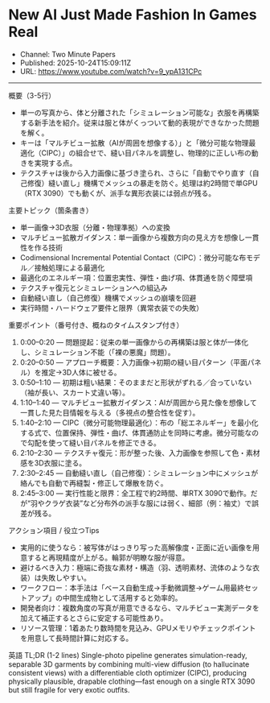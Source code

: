 # New AI Just Made Fashion In Games Real

- Channel: Two Minute Papers
- Published: 2025-10-24T15:09:11Z
- URL: https://www.youtube.com/watch?v=9_ypA131CPc

---

概要（3-5行）
- 単一の写真から、体と分離された「シミュレーション可能な」衣服を再構築する新手法を紹介。従来は服と体がくっついて動的表現ができなかった問題を解く。  
- キーは「マルチビュー拡散（AIが周囲を想像する）」と「微分可能な物理最適化（CIPC）」の組合せで、縫い目パネルを調整し、物理的に正しい布の動きを実現する点。  
- テクスチャは後から入力画像に基づき塗られ、さらに「自動でやり直す（自己修復）縫い直し」機構でメッシュの暴走を防ぐ。処理は約2時間で単GPU（RTX 3090）でも動くが、派手な異形衣装には弱点が残る。

主要トピック（箇条書き）
- 単一画像→3D衣服（分離・物理準拠）への変換  
- マルチビュー拡散ガイダンス：単一画像から複数方向の見え方を想像し一貫性を作る技術  
- Codimensional Incremental Potential Contact（CIPC）：微分可能な布モデル／接触処理による最適化  
- 最適化のエネルギー項：位置忠実性、弾性・曲げ項、体貫通を防ぐ障壁項  
- テクスチャ復元とシミュレーションへの組込み  
- 自動縫い直し（自己修復）機構でメッシュの崩壊を回避  
- 実行時間・ハードウェア要件と限界（異常衣装での失敗）

重要ポイント（番号付き、概ねのタイムスタンプ付き）
1. 0:00–0:20 — 問題提起：従来の単一画像からの再構築は服と体が一体化し、シミュレーション不能（「裸の悪魔」問題）。  
2. 0:20–0:50 — アプローチ概要：入力画像→初期の縫い目パターン（平面パネル）を推定→3D人体に被せる。  
3. 0:50–1:10 — 初期は粗い結果：そのままだと形状がずれる／合っていない（袖が長い、スカート丈違い等）。  
4. 1:10–1:40 — マルチビュー拡散ガイダンス：AIが周囲から見た像を想像して一貫した見た目情報を与える（多視点の整合性を促す）。  
5. 1:40–2:10 — CIPC（微分可能物理最適化）：布の「総エネルギー」を最小化する式で、位置保持、弾性・曲げ、体貫通防止を同時に考慮。微分可能なので勾配を使って縫い目パネルを修正できる。  
6. 2:10–2:30 — テクスチャ復元：形が整った後、入力画像を参照して色・素材感を3D衣服に塗る。  
7. 2:30–2:45 — 自動縫い直し（自己修復）：シミュレーション中にメッシュが絡んでも自動で再縫製・修正して爆散を防ぐ。  
8. 2:45–3:00 — 実行性能と限界：全工程で約2時間、単RTX 3090で動作。だが“羽やクラゲ衣装”など分布外の派手な服には弱く、細部（例：袖丈）で誤差が残る。

アクション項目 / 役立つTips
- 実用的に使うなら：被写体がはっきり写った高解像度・正面に近い画像を用意すると再現精度が上がる。輪郭が明瞭な服が得意。  
- 避けるべき入力：極端に奇抜な素材・構造（羽、透明素材、流体のような衣装）は失敗しやすい。  
- ワークフロー：本手法は「ベース自動生成→手動微調整→ゲーム用最終セットアップ」の中間生成物として活用すると効率的。  
- 開発者向け：複数角度の写真が用意できるなら、マルチビュー実測データを加えて補正するとさらに安定する可能性あり。  
- リソース管理：1着あたり数時間を見込み、GPUメモリやチェックポイントを用意して長時間計算に対応する。  

英語 TL;DR (1-2 lines)
Single-photo pipeline generates simulation-ready, separable 3D garments by combining multi-view diffusion (to hallucinate consistent views) with a differentiable cloth optimizer (CIPC), producing physically plausible, drapable clothing—fast enough on a single RTX 3090 but still fragile for very exotic outfits.
